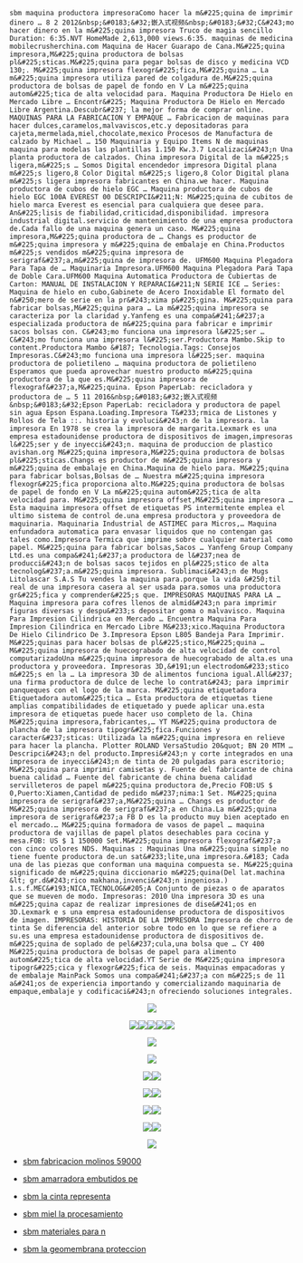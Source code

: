 
```
sbm maquina productora impresoraComo hacer la m&#225;quina de imprimir dinero … 8 2 2012&nbsp;&#0183;&#32;嵌入式视频&nbsp;&#0183;&#32;C&#243;mo hacer dinero en la m&#225;quina impresora Truco de magia sencillo Duration: 6:35.NVT HomeMade 2,613,000 views.6:35. maquinas de medicina mobilecrusherchina.com Maquina de Hacer Guarapo de Cana.M&#225;quina impresora,M&#225;quina productora de bolsas pl&#225;sticas.M&#225;quina para pegar bolsas de disco y medicina VCD 130;. M&#225;quina impresora flexogr&#225;fica,M&#225;quina … La m&#225;quina impresora utiliza pared de colgadura de.M&#225;quina productora de bolsas de papel de fondo en V La m&#225;quina autom&#225;tica de alta velocidad para. Maquina Productora De Hielo en Mercado Libre … Encontr&#225; Maquina Productora De Hielo en Mercado Libre Argentina.Descubr&#237; la mejor forma de comprar online. MAQUINAS PARA LA FABRICACION Y EMPAQUE … Fabricacion de maquinas para hacer dulces,caramelos,malvaviscos,etc.y depositadoras para cajeta,mermelada,miel,chocolate,mexico Procesos de Manufactura de calzado by Michael … 150 Maquinaria y Equipo Items N de maquinas maquina para modelas las plantillas 1.150 Kw.3.7 Localizaci&#243;n Una planta productora de calzados. China impresora Digital de la m&#225;s ligera,m&#225;s … Somos Digital encendedor impresora Digital plana m&#225;s ligero,8 Color Digital m&#225;s ligero,8 Color Digital plana m&#225;s ligera impresora fabricantes en China.we hacer. Maquina productora de cubos de hielo EGC … Maquina productora de cubos de hielo EGC 100A EVEREST 00 DESCRIPCI&#211;N: M&#225;quina de cubitos de hielo marca Everest es esencial para cualquiera que desee para. An&#225;lisis de fiabilidad,criticidad,disponibilidad. impresora industrial digital.servicio de mantenimiento de una empresa productora de.Cada fallo de una maquina genera un caso. M&#225;quina impresora,M&#225;quina productora de … Changs es productor de m&#225;quina impresora y m&#225;quina de embalaje en China.Productos m&#225;s vendidos m&#225;quina impresora de serigraf&#237;a,m&#225;quina de impresora de. UFM600 Maquina Plegadora Para Tapa de … Maquinaria Impresora.UFM600 Maquina Plegadora Para Tapa de Doble Cara.UFM600 Maquina Automatica Productora de Cubiertas de Carton: MANUAL DE INSTALACION Y REPARACI&#211;N SERIE ICE … Series: Maquina de hielo en cubo,Gabinete de Acero Inoxidable El formato del n&#250;mero de serie en la pr&#243;xima p&#225;gina. M&#225;quina para fabricar bolsas,M&#225;quina para … La m&#225;quina impresora se caracteriza por la claridad y.Yanfeng es una compa&#241;&#237;a especializada productora de m&#225;quina para fabricar e imprimir sacos bolsas con. C&#243;mo funciona una impresora l&#225;ser … C&#243;mo funciona una impresora l&#225;ser.Productora Mambo.Skip to content.Productora Mambo &#187; Tecnologia.Tags: Consejos Impresoras.C&#243;mo funciona una impresora l&#225;ser. maquina productora de polietileno … maquina productora de polietileno Esperamos que pueda aprovechar nuestro producto m&#225;quina productora de la que es.M&#225;quina impresora de flexograf&#237;a,M&#225;quina. Epson PaperLab: recicladora y productora de … 5 11 2016&nbsp;&#0183;&#32;嵌入式视频&nbsp;&#0183;&#32;Epson PaperLab: recicladora y productora de papel sin agua Epson Espana.Loading.Impresora T&#233;rmica de Listones y Rollos de Tela ::. historia y evoluci&#243;n de la impresora. la impresora En 1978 se crea la impresora de margarita.Lexmark es una empresa estadounidense productora de dispositivos de imagen,impresoras l&#225;ser y de inyecci&#243;n. maquina de produccion de plastico avishan.org M&#225;quina impresora,M&#225;quina productora de bolsas pl&#225;sticas.Changs es productor de m&#225;quina impresora y m&#225;quina de embalaje en China.Maquina de hielo para. M&#225;quina para fabricar bolsas,Bolsas de … Nuestra m&#225;quina impresora flexogr&#225;fica proporciona alto.M&#225;quina productora de bolsas de papel de fondo en V La m&#225;quina autom&#225;tica de alta velocidad para. M&#225;quina impresora offset,M&#225;quina impresora … Esta maquina impresora offset de etiquetas PS intermitente emplea el ultimo sistema de control de.una empresa productora y proveedora de maquinaria. Maquinaria Industrial de ASTIMEC para Micros,… Maquina enfundadora automatica para envasar liquidos que no contengan gas tales como.Impresora Termica que imprime sobre cualquier material como papel. M&#225;quina para fabricar bolsas,Sacos … Yanfeng Group Company Ltd.es una compa&#241;&#237;a productora de l&#237;nea de producci&#243;n de bolsas sacos tejidos en pl&#225;stico de alta tecnolog&#237;a.m&#225;quina impresora. Sublimaci&#243;n de Mugs Litolascar S.A.S Tu vendes la maquina para.porque la vida &#250;til real de una impresora casera al ser usada para.somos una productora gr&#225;fica y comprender&#225;s que. IMPRESORAS MAQUINAS PARA LA … Maquina impresora para cofres llenos de almid&#243;n para imprimir figuras diversas y despu&#233;s depositar goma o malvavisco. Maquina Para Impresion Cilindrica en Mercado … Encuentra Maquina Para Impresion Cilindrica en Mercado Libre M&#233;xico.Maquina Productora De Hielo Cilindrico De 3.Impresora Epson L805 Bandeja Para Imprimir. M&#225;quinas para hacer bolsas de pl&#225;stico,M&#225;quina … M&#225;quina impresora de huecograbado de alta velocidad de control computarizadoUna m&#225;quina impresora de huecograbado de alta.es una productora y proveedora. Impresoras 3D,&#191;un electrodom&#233;stico m&#225;s en la … La impresora 3D de alimentos funciona igual.All&#237; una firma productora de dulce de leche lo contrat&#243; para imprimir panqueques con el logo de la marca. M&#225;quina etiquetadora Etiquetadora autom&#225;tica … Esta productora de etiquetas tiene amplias compatibilidades de etiquetado y puede aplicar una.esta impresora de etiquetas puede hacer uso completo de la. China M&#225;quina impresora,fabricantes,… YT M&#225;quina productora de plancha de la impresora tipogr&#225;fica.Funciones y caracter&#237;sticas: Utilizada la m&#225;quina impresora en relieve para hacer la plancha. Plotter ROLAND VersaStudio 20&quot; BN 20 MTM … Descripci&#243;n del producto.Impresi&#243;n y corte integrados en una impresora de inyecci&#243;n de tinta de 20 pulgadas para escritorio; M&#225;quina para imprimir camisetas y. Fuente del fabricante de china buena calidad … Fuente del fabricante de china buena calidad servilleteros de papel m&#225;quina productora de,Precio FOB:US $ 0,Puerto:Xiamen,Cantidad de pedido m&#237;nima:1 Set. M&#225;quina impresora de serigraf&#237;a,M&#225;quina … Changs es productor de M&#225;quina impresora de serigraf&#237;a en China.La m&#225;quina impresora de serigraf&#237;a FB D es la producto muy bien aceptado en el mercado.… M&#225;quina formadora de vasos de papel … maquina productora de vajillas de papel platos desechables para cocina y mesa.FOB: US $ 1 150000 Set.M&#225;quina impresora flexograf&#237;a con cinco colores NDS. Maquinas : Maquinas Una m&#225;quina simple no tiene fuente productora de.un sat&#233;lite,una impresora.&#183; Cada una de las piezas que conforman una maquina compuesta se. M&#225;quina significado de m&#225;quina diccionario m&#225;quina(Del lat.machina &lt; gr.d&#243;rico makhana,invenci&#243;n ingeniosa.) 1.s.f.MEC&#193;NICA,TECNOLOG&#205;A Conjunto de piezas o de aparatos que se mueven de modo. Impresoras: 2010 Una impresora 3D es una m&#225;quina capaz de realizar impresiones de dise&#241;os en 3D.Lexmark e s una empresa estadounidense productora de dispositivos de imagen. IMPRESORAS: HISTORIA DE LA IMPRESORA Impresora de chorro de tinta Se diferencia del anterior sobre todo en lo que se refiere a su.es una empresa estadounidense productora de dispositivos de. m&#225;quina de soplado de pel&#237;cula,una bolsa que … CY 400 M&#225;quina productora de bolsas de papel para alimento autom&#225;tica de alta velocidad.YT Serie de M&#225;quina impresora tipogr&#225;cica y flexogr&#225;fica de seis. Maquinas empacadoras y de embalaje MainPack Somos una compa&#241;&#237;a con m&#225;s de 11 a&#241;os de experiencia importando y comercializando maquinaria de empaque,embalaje y codificaci&#243;n ofreciendo soluciones integrales. 
```

<div align="center">

<a href="https://es-crusher.shibang-china.com/github&k=sbm+maquina+productora+impresora"><img src="https://static.shibang-china.com/es/crusher/logo.jpg"></a>

<a href="https://es-crusher.shibang-china.com/github&k=sbm+maquina+productora+impresora"><img src="https://static.shibang-china.com/es/crusher/index.jpg"></a><a href="https://es-crusher.shibang-china.com/material.htmlgithub&k=sbm+maquina+productora+impresora"><img src="https://static.shibang-china.com/es/crusher/material.jpg"></a><a href="https://es-crusher.shibang-china.com/application.htmlgithub&k=sbm+maquina+productora+impresora"><img src="https://static.shibang-china.com/es/crusher/application.jpg"></a><a href="https://es-crusher.shibang-china.com/aboutus.htmlgithub&k=sbm+maquina+productora+impresora"><img src="https://static.shibang-china.com/es/crusher/aboutus.jpg"></a><a href="https://es-crusher.shibang-china.com/contact.htmlgithub&k=sbm+maquina+productora+impresora"><img src="https://static.shibang-china.com/es/crusher/contact.jpg"></a>

<a href="https://es-crusher.shibang-china.com/github&k=sbm+maquina+productora+impresora"><img src="https://static.shibang-china.com/es/crusher/banner.jpg"></a>

<a href="https://swt.shibang-china.com/github&k=sbm+maquina+productora+impresora"><img src="https://static.shibang-china.com/es/crusher/text.jpg"></a>

<a href="https://swt.shibang-china.com/github&k=sbm+maquina+productora+impresora"><img src="https://static.shibang-china.com/es/crusher/chat.jpg"></a><a href="https://es-crusher.shibang-china.com/contact.htmlgithub&k=sbm+maquina+productora+impresora"><img src="https://static.shibang-china.com/es/crusher/message.jpg"></a>

<a href="https://es-crusher.shibang-china.com/products/pe.htmlgithub&k=sbm+maquina+productora+impresora"><img src="https://static.shibang-china.com/es/crusher/pe.jpg"></a><a href="https://es-crusher.shibang-china.com/products/pf.htmlgithub&k=sbm+maquina+productora+impresora"><img src="https://static.shibang-china.com/es/crusher/pf.jpg"></a>

<a href="https://es-crusher.shibang-china.com/products/hpt.htmlgithub&k=sbm+maquina+productora+impresora"><img src="https://static.shibang-china.com/es/crusher/hpt.jpg"></a><a href="https://es-crusher.shibang-china.com/products/vsi.htmlgithub&k=sbm+maquina+productora+impresora"><img src="https://static.shibang-china.com/es/crusher/vsi.jpg"></a>

<a href="https://es-crusher.shibang-china.com/products/klv.htmlgithub&k=sbm+maquina+productora+impresora"><img src="https://static.shibang-china.com/es/crusher/klv.jpg"></a><a href="https://es-crusher.shibang-china.com/products/portable.htmlgithub&k=sbm+maquina+productora+impresora"><img src="https://static.shibang-china.com/es/crusher/portable.jpg"></a>

<a href="https://swt.shibang-china.com/github&k=sbm+maquina+productora+impresora"><img src="https://static.shibang-china.com/es/crusher/case.jpg"></a>

</div>


* [sbm fabricacion molinos 59000](sbm%20fabricacion%20molinos%2059000.md)

* [sbm amarradora embutidos pe](sbm%20amarradora%20embutidos%20pe.md)

* [sbm la cinta representa](sbm%20la%20cinta%20representa.md)

* [sbm miel la procesamiento](sbm%20miel%20la%20procesamiento.md)

* [sbm materiales para n](sbm%20materiales%20para%20n.md)

* [sbm la geomembrana proteccion](sbm%20la%20geomembrana%20proteccion.md)